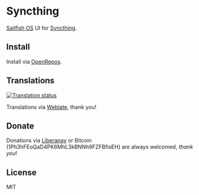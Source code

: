 # Syncthing

[Sailfish OS](https://sailfishos.org) UI for [Syncthing](https://syncthing.net/).

## Install

Install via [OpenRepos](https://openrepos.net/content/ilpianista/syncthing).

## Translations

[![Translation status](https://hosted.weblate.org/widgets/harbour-syncthing/-/svg-badge.svg)](https://hosted.weblate.org/engage/harbour-syncthing/?utm_source=widget)

Translations via [Weblate](https://hosted.weblate.org/projects/harbour-syncthing/), thank you!

## Donate

Donations via [Liberapay](https://liberapay.com/ilpianista) or Bitcoin (1Ph3hFEoQaD4PK6MhL3kBNNh9FZFBfisEH) are always welcomed, _thank you_!

## License

MIT
